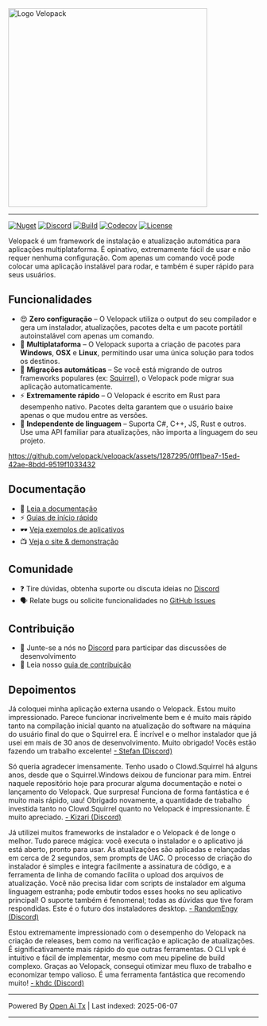 <picture>
  <source media="(prefers-color-scheme: dark)" srcset="https://raw.githubusercontent.com/velopack/velopack/develop/artwork/velopack-white.svg">
  <img alt="Logo Velopack" src="https://raw.githubusercontent.com/velopack/velopack/develop/artwork/velopack-black.svg" width="400">
</picture>

---

[![Nuget](https://img.shields.io/nuget/v/Velopack?style=flat-square&logo=nuget&logoColor=white)](https://www.nuget.org/packages/Velopack/)
[![Discord](https://img.shields.io/badge/chat-Discord-5865F2?style=flat-square&logo=discord&logoColor=white)](https://discord.gg/M6he8ZPAAJ)
[![Build](https://img.shields.io/github/actions/workflow/status/velopack/velopack/build.yml?branch=develop&style=flat-square&logo=github&logoColor=white)](https://github.com/velopack/velopack/actions)
[![Codecov](https://img.shields.io/codecov/c/github/velopack/velopack?style=flat-square&logo=codecov&logoColor=white)](https://app.codecov.io/gh/velopack/velopack)
[![License](https://img.shields.io/github/license/velopack/velopack?style=flat-square)](https://github.com/velopack/velopack/blob/develop/LICENSE)

Velopack é um framework de instalação e atualização automática para aplicações multiplataforma. É opinativo, extremamente fácil de usar e não requer nenhuma configuração. Com apenas um comando você pode colocar uma aplicação instalável para rodar, e também é super rápido para seus usuários.

## Funcionalidades

- 😍 **Zero configuração** – O Velopack utiliza o output do seu compilador e gera um instalador, atualizações, pacotes delta e um pacote portátil autoinstalável com apenas um comando.
- 🎯 **Multiplataforma** – O Velopack suporta a criação de pacotes para **Windows**, **OSX** e **Linux**, permitindo usar uma única solução para todos os destinos.
- 🚀 **Migrações automáticas** – Se você está migrando de outros frameworks populares (ex: [Squirrel](https://github.com/Squirrel/Squirrel.Windows)), o Velopack pode migrar sua aplicação automaticamente.
- ⚡️ **Extremamente rápido** – O Velopack é escrito em Rust para desempenho nativo. Pacotes delta garantem que o usuário baixe apenas o que mudou entre as versões.
- 📔 **Independente de linguagem** – Suporta C#, C++, JS, Rust e outros. Use uma API familiar para atualizações, não importa a linguagem do seu projeto.

https://github.com/velopack/velopack/assets/1287295/0ff1bea7-15ed-42ae-8bdd-9519f1033432

## Documentação
- 📖 [Leia a documentação](https://docs.velopack.io/)
- ⚡ [Guias de início rápido](https://docs.velopack.io/category/quick-start)
- 🕶️ [Veja exemplos de aplicativos](https://docs.velopack.io/category/sample-apps)
- 📺 [Veja o site & demonstração](https://velopack.io/)

## Comunidade
- ❓ Tire dúvidas, obtenha suporte ou discuta ideias no [Discord](https://discord.gg/CjrCrNzd3F)
- 🗣️ Relate bugs ou solicite funcionalidades no [GitHub Issues](https://github.com/velopack/velopack/issues)

## Contribuição
- 💬 Junte-se a nós no [Discord](https://discord.gg/CjrCrNzd3F) para participar das discussões de desenvolvimento
- 🚦 Leia nosso [guia de contribuição](https://docs.velopack.io/category/contributing)

## Depoimentos 
Já coloquei minha aplicação externa usando o Velopack. Estou muito impressionado. Parece funcionar incrivelmente bem e é muito mais rápido tanto na compilação inicial quanto na atualização do software na máquina do usuário final do que o Squirrel era. É incrível e o melhor instalador que já usei em mais de 30 anos de desenvolvimento. Muito obrigado! Vocês estão fazendo um trabalho excelente!
[- Stefan (Discord)](https://discord.com/channels/767856501477343282/767856501477343286/1195642674078830613)

Só queria agradecer imensamente. Tenho usado o Clowd.Squirrel há alguns anos, desde que o Squirrel.Windows deixou de funcionar para mim. Entrei naquele repositório hoje para procurar alguma documentação e notei o lançamento do Velopack. Que surpresa! Funciona de forma fantástica e é muito mais rápido, uau! Obrigado novamente, a quantidade de trabalho investida tanto no Clowd.Squirrel quanto no Velopack é impressionante. É muito apreciado.
[- Kizari (Discord)](https://discord.com/channels/767856501477343282/767856501477343286/1200837489640878180)

Já utilizei muitos frameworks de instalador e o Velopack é de longe o melhor. Tudo parece mágica: você executa o instalador e o aplicativo já está aberto, pronto para usar. As atualizações são aplicadas e relançadas em cerca de 2 segundos, sem prompts de UAC. O processo de criação do instalador é simples e integra facilmente a assinatura de código, e a ferramenta de linha de comando facilita o upload dos arquivos de atualização. Você não precisa lidar com scripts de instalador em alguma linguagem estranha; pode embutir todos esses hooks no seu aplicativo principal! O suporte também é fenomenal; todas as dúvidas que tive foram respondidas. Este é o futuro dos instaladores desktop.
[- RandomEngy (Discord)](https://discord.com/channels/767856501477343282/947444323765583913/1200897478036299861)

Estou extremamente impressionado com o desempenho do Velopack na criação de releases, bem como na verificação e aplicação de atualizações. É significativamente mais rápido do que outras ferramentas. O CLI vpk é intuitivo e fácil de implementar, mesmo com meu pipeline de build complexo. Graças ao Velopack, consegui otimizar meu fluxo de trabalho e economizar tempo valioso. É uma ferramenta fantástica que recomendo muito!
[- khdc (Discord)](https://discord.com/channels/767856501477343282/947444323765583913/1216460920696344576)

---

Powered By [Open Ai Tx](https://github.com/OpenAiTx/OpenAiTx) | Last indexed: 2025-06-07

---